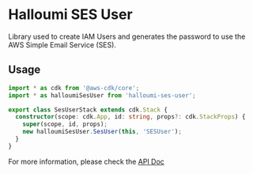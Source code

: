 # Halloumi SES User

Library used to create IAM Users and generates the password to use the AWS Simple Email Service (SES).

## Usage

```typescript
import * as cdk from '@aws-cdk/core';
import * as halloumiSesUser from 'halloumi-ses-user';

export class SesUserStack extends cdk.Stack {
  constructor(scope: cdk.App, id: string, props?: cdk.StackProps) {
    super(scope, id, props);
    new halloumiSesUser.SesUser(this, 'SESUser');
  }
}
```

For more information, please check the [API Doc](API.md)